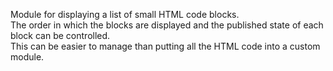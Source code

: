 Module for displaying a list of small HTML code blocks.<br/>
The order in which the blocks are displayed and the published state of each block can be controlled.<br/>
This can be easier to manage than putting all the HTML code into a custom module.
